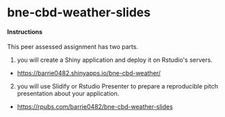 # bne-cbd-weather-slides

#### Instructions

This peer assessed assignment has two parts. 

1. you will create a Shiny application and deploy it on Rstudio's servers. 
- https://barrie0482.shinyapps.io/bne-cbd-weather/
2. you will use Slidify or Rstudio Presenter to prepare a reproducible pitch presentation about your application.
- https://rpubs.com/barrie0482/bne-cbd-weather-slides

